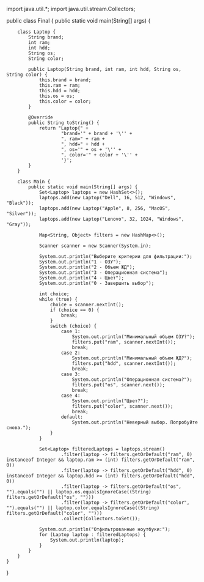 
import java.util.*;
import java.util.stream.Collectors;


public class Final {
    public static void main(String[] args) {


        class Laptop {
            String brand;
            int ram;
            int hdd;
            String os;
            String color;

            public Laptop(String brand, int ram, int hdd, String os, String color) {
                this.brand = brand;
                this.ram = ram;
                this.hdd = hdd;
                this.os = os;
                this.color = color;
            }

            @Override
            public String toString() {
                return "Laptop{" +
                        "brand='" + brand + '\'' +
                        ", ram=" + ram +
                        ", hdd=" + hdd +
                        ", os='" + os + '\'' +
                        ", color='" + color + '\'' +
                        '}';
            }
        }

        class Main {
            public static void main(String[] args) {
                Set<Laptop> laptops = new HashSet<>();
                laptops.add(new Laptop("Dell", 16, 512, "Windows", "Black"));
                laptops.add(new Laptop("Apple", 8, 256, "MacOS", "Silver"));
                laptops.add(new Laptop("Lenovo", 32, 1024, "Windows", "Gray"));

                Map<String, Object> filters = new HashMap<>();

                Scanner scanner = new Scanner(System.in);

                System.out.println("Выберите критерии для фильтрации:");
                System.out.println("1 - ОЗУ");
                System.out.println("2 - Объем ЖД");
                System.out.println("3 - Операционная система");
                System.out.println("4 - Цвет");
                System.out.println("0 - Завершить выбор");

                int choice;
                while (true) {
                    choice = scanner.nextInt();
                    if (choice == 0) {
                        break;
                    }
                    switch (choice) {
                        case 1:
                            System.out.println("Минимальный объем ОЗУ?");
                            filters.put("ram", scanner.nextInt());
                            break;
                        case 2:
                            System.out.println("Минимальный объем ЖД?");
                            filters.put("hdd", scanner.nextInt());
                            break;
                        case 3:
                            System.out.println("Операционная система?");
                            filters.put("os", scanner.next());
                            break;
                        case 4:
                            System.out.println("Цвет?");
                            filters.put("color", scanner.next());
                            break;
                        default:
                            System.out.println("Неверный выбор. Попробуйте снова.");
                    }
                }

                Set<Laptop> filteredLaptops = laptops.stream()
                        .filter(laptop -> filters.getOrDefault("ram", 0) instanceof Integer && laptop.ram >= (int) filters.getOrDefault("ram", 0))
                        .filter(laptop -> filters.getOrDefault("hdd", 0) instanceof Integer && laptop.hdd >= (int) filters.getOrDefault("hdd", 0))
                        .filter(laptop -> filters.getOrDefault("os", "").equals("") || laptop.os.equalsIgnoreCase((String) filters.getOrDefault("os", "")))
                        .filter(laptop -> filters.getOrDefault("color", "").equals("") || laptop.color.equalsIgnoreCase((String) filters.getOrDefault("color", "")))
                        .collect(Collectors.toSet());

                System.out.println("Отфильтрованные ноутбуки:");
                for (Laptop laptop : filteredLaptops) {
                    System.out.println(laptop);
                }
            }
        }
    }
}